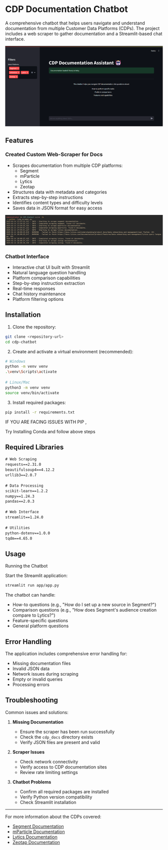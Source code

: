 # CDP Documentation Chatbot

A comprehensive chatbot that helps users navigate and understand documentation from multiple Customer Data Platforms (CDPs). The project includes a web scraper to gather documentation and a Streamlit-based chat interface.

<img src="public/Main.png">

## Features

### Created Custom Web-Scraper for Docs
- Scrapes documentation from multiple CDP platforms:
  - Segment
  - mParticle
  - Lytics
  - Zeotap
- Structures data with metadata and categories
- Extracts step-by-step instructions
- Identifies content types and difficulty levels
- Saves data in JSON format for easy access

<img src="public/scraper.png">

### Chatbot Interface
- Interactive chat UI built with Streamlit
- Natural language question handling
- Platform comparison capabilities
- Step-by-step instruction extraction
- Real-time responses
- Chat history maintenance
- Platform filtering options

## Installation

1. Clone the repository:
```bash
git clone <repository-url>
cd cdp-chatbot
```

2. Create and activate a virtual environment (recommended):
```bash
# Windows
python -m venv venv
.\venv\Scripts\activate

# Linux/Mac
python3 -m venv venv
source venv/bin/activate
```

3. Install required packages:
```bash
pip install -r requirements.txt
```


IF YOU ARE FACING ISSUES WITH PIP , 

Try Installing Conda and follow above steps


## Required Libraries

```txt
# Web Scraping
requests==2.31.0
beautifulsoup4==4.12.2
urllib3==2.0.7

# Data Processing
scikit-learn==1.2.2
numpy==1.24.3
pandas==2.0.3

# Web Interface
streamlit==1.24.0

# Utilities
python-dotenv==1.0.0
tqdm==4.65.0
```

## Usage

Running the Chatbot

Start the Streamlit application:
```bash
streamlit run app/app.py
```

The chatbot can handle:
- How-to questions (e.g., "How do I set up a new source in Segment?")
- Comparison questions (e.g., "How does Segment's audience creation compare to Lytics?")
- Feature-specific questions
- General platform questions

## Error Handling

The application includes comprehensive error handling for:
- Missing documentation files
- Invalid JSON data
- Network issues during scraping
- Empty or invalid queries
- Processing errors

## Troubleshooting

Common issues and solutions:

1. **Missing Documentation**
   - Ensure the scraper has been run successfully
   - Check the `cdp_docs` directory exists
   - Verify JSON files are present and valid

2. **Scraper Issues**
   - Check network connectivity
   - Verify access to CDP documentation sites
   - Review rate limiting settings

3. **Chatbot Problems**
   - Confirm all required packages are installed
   - Verify Python version compatibility
   - Check Streamlit installation

---
For more information about the CDPs covered:
- [Segment Documentation](https://segment.com/docs/)
- [mParticle Documentation](https://docs.mparticle.com/)
- [Lytics Documentation](https://docs.lytics.com/)
- [Zeotap Documentation](https://docs.zeotap.com/)
